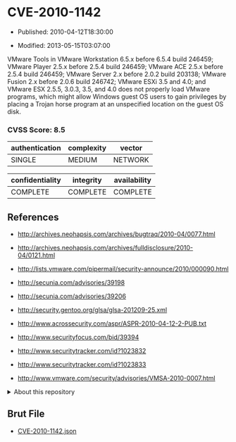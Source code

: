 # CVE-2010-1142

- Published: 2010-04-12T18:30:00

- Modified: 2013-05-15T03:07:00

VMware Tools in VMware Workstation 6.5.x before 6.5.4 build 246459; VMware Player 2.5.x before 2.5.4 build 246459; VMware ACE 2.5.x before 2.5.4 build 246459; VMware Server 2.x before 2.0.2 build 203138; VMware Fusion 2.x before 2.0.6 build 246742; VMware ESXi 3.5 and 4.0; and VMware ESX 2.5.5, 3.0.3, 3.5, and 4.0 does not properly load VMware programs, which might allow Windows guest OS users to gain privileges by placing a Trojan horse program at an unspecified location on the guest OS disk.

### CVSS Score: **8.5**

| authentication | complexity | vector |
| --- | --- | --- |
| SINGLE | MEDIUM | NETWORK |

| confidentiality | integrity | availability |
| --- | --- | --- |
| COMPLETE | COMPLETE | COMPLETE |

## References

* http://archives.neohapsis.com/archives/bugtraq/2010-04/0077.html

* http://archives.neohapsis.com/archives/fulldisclosure/2010-04/0121.html

* http://lists.vmware.com/pipermail/security-announce/2010/000090.html

* http://secunia.com/advisories/39198

* http://secunia.com/advisories/39206

* http://security.gentoo.org/glsa/glsa-201209-25.xml

* http://www.acrossecurity.com/aspr/ASPR-2010-04-12-2-PUB.txt

* http://www.securityfocus.com/bid/39394

* http://www.securitytracker.com/id?1023832

* http://www.securitytracker.com/id?1023833

* http://www.vmware.com/security/advisories/VMSA-2010-0007.html

<details>
<summary>About this repository</summary> 

  This repository is part of the project [Live Hack CVE](https://github.com/Live-Hack-CVE). Main website can be found [www.live-hack.org](https://www.live-hack.org) 
  
  Made by [Sn0wAlice](https://github.com/Sn0wAlice) for the people that care about security and need to have a feed of the latest CVEs. Hope you enjoy it, don't forget to star the repo and follow me on [Twitter](https://twitter.com/Sn0wAlice) and [Github](https://github.com/Sn0wAlice). And that is my [personnal website](https://www.alice-snow.me/)

  - [Home Page](https://github.com/Live-Hack-CVE)
  - [Framework](https://github.com/Live-Hack-CVE/cve-framework)
  - [CVE database](https://github.com/Live-Hack-CVE/full_database)
  - [Changelog](https://github.com/Live-Hack-CVE/Changelog)
</details>

## Brut File

* [CVE-2010-1142.json](https://raw.githubusercontent.com/Live-Hack-CVE/full_database/main/cves/2010/CVE-2010-1142.json)

